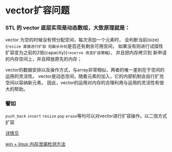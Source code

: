 # vector扩容问题

### STL 的 vector 底层实现是动态数组，大致原理就是：
vector 为空的时候没有预分配空间，每次添加一个元素时，
会判断当前(size)(`resize 直接进行扩容 短截长补0`)是否还有剩余可用空间，
如果没有则进行试探性扩容变为之前的2倍(capacity)(`reserve 改变扩容策略`)，
并且把内存拷贝到 新申请的内存空间上，并且释放原先的内存；

vector的数据安排以及操作方式，与array非常相似，两者的唯一差别在于空间的运用的灵活性。
vector是动态空间，随着元素的加入，它的内部机制会自行扩充空间以容纳新元素。
因此，vector的运用对内存的合理利用与运用的灵活性有很大的帮助。

### 譬如
`push_back` `insert` `resize` `pop` `erase`等均可以对vector进行扩容操作。以二倍方式扩容

[详情见](https://www.cnblogs.com/zzdbullet/p/10478744.html)

[win + linux 内存泄漏检测方法](https://www.cnblogs.com/skynet/archive/2011/02/20/1959162.html)
